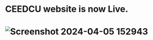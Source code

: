 # CEEDCU website is now Live.
# ![Screenshot 2024-04-05 152943](https://github.com/happyrao78/CEED-website/assets/138770813/3cc97829-8153-4a36-a8d8-c2147d7edf8c)
# 

